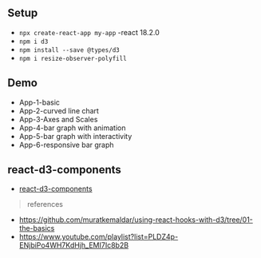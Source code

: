 ## Setup

- `npx create-react-app my-app`   -react 18.2.0
- `npm i d3`
 - `npm install --save @types/d3`
- `npm i resize-observer-polyfill`

## Demo

- App-1-basic
- App-2-curved line chart
- App-3-Axes and Scales
- App-4-bar graph with animation
- App-5-bar graph with interactivity
- App-6-responsive bar graph

## react-d3-components

- [react-d3-components](https://github.com/codesuki/react-d3-components/tree/master)

> references
 - https://github.com/muratkemaldar/using-react-hooks-with-d3/tree/01-the-basics
 - https://www.youtube.com/playlist?list=PLDZ4p-ENjbiPo4WH7KdHjh_EMI7Ic8b2B
